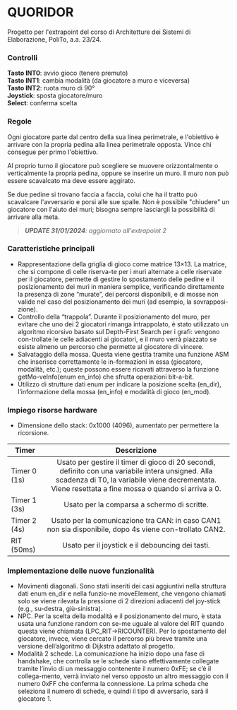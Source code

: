 # QUORIDOR
Progetto per l'extrapoint del corso di Architetture dei Sistemi di Elaborazione, PoliTo, a.a. 23/24.

### Controlli
**Tasto INT0**: avvio gioco (tenere premuto)\
**Tasto INT1**: cambia modalità (da giocatore a muro e viceversa)\
**Tasto INT2**: ruota muro di 90°\
**Joystick**: sposta giocatore/muro\
**Select**: conferma scelta

### Regole
Ogni giocatore parte dal centro della sua linea perimetrale, e l'obiettivo è arrivare con la propria pedina alla linea perimetrale opposta. Vince chi consegue per primo l'obiettivo.

Al proprio turno il giocatore può scegliere se muovere orizzontalmente o verticalmente la propria pedina, oppure se inserire un muro. Il muro non può essere scavalcato ma deve essere aggirato.

Se due pedine si trovano faccia a faccia, colui che ha il tratto può scavalcare l'avversario e porsi alle sue spalle. Non è possibile "chiudere" un giocatore con l'aiuto dei muri; bisogna sempre lasciargli la possibilità di arrivare alla meta.

> _**UPDATE 31/01/2024**: aggiornato all'extrapoint 2_
### Caratteristiche principali
*	Rappresentazione della griglia di gioco come matrice 13×13. La matrice, che si compone di celle riserva-te per i muri alternate a celle riservate per il giocatore, permette di gestire lo spostamento delle pedine e il posizionamento dei muri in maniera semplice, verificando direttamente la presenza di zone “murate”, dei percorsi disponibili, e di mosse non valide nel caso del posizionamento dei muri (ad esempio, la sovrapposi-zione).
*	Controllo della “trappola”. Durante il posizionamento del muro, per evitare che uno dei 2 giocatori rimanga intrappolato, è stato utilizzato un algoritmo ricorsivo basato sul Depth-First Search per i grafi: vengono con-trollate le celle adiacenti ai giocatori, e il muro verrà piazzato se esiste almeno un percorso che permette al giocatore di vincere.
*	Salvataggio della mossa. Questa viene gestita tramite una funzione ASM che inserisce correttamente le in-formazioni in essa (giocatore, modalità, etc.); queste possono essere ricavati attraverso la funzione getMo-veInfo(enum en_info) che sfrutta operazioni bit-a-bit.
*	Utilizzo di strutture dati enum per indicare la posizione scelta (en_dir), l’informazione della mossa (en_info) e modalità di gioco (en_mod).
### Impiego risorse hardware
*	Dimensione dello stack: 0x1000 (4096), aumentato per permettere la ricorsione.

| Timer  | Descrizione |
| ------------- |:-------------:|
| Timer 0 (1s) | Usato per gestire il timer di gioco di 20 secondi, definito con una variabile intera unsigned. Alla scadenza di T0, la variabile viene decrementata. Viene resettata a fine mossa o quando si arriva a 0. |
| Timer 1 (3s) | Usato per la comparsa a schermo di scritte. |
| Timer 2 (4s) | Usato per la comunicazione tra CAN: in caso CAN1 non sia disponibile, dopo 4s viene con-trollato CAN2. |
| RIT (50ms) | Usato per il joystick e il debouncing dei tasti. |
### Implementazione delle nuove funzionalità
*	Movimenti diagonali. Sono stati inseriti dei casi aggiuntivi nella struttura dati enum en_dir e nella funzio-ne moveElement, che vengono chiamati solo se viene rilevata la pressione di 2 direzioni adiacenti del joy-stick (e.g., su-destra, giù-sinistra).
*	NPC. Per la scelta della modalità e il posizionamento del muro, è stata usata una funzione random con se-me uguale al valore del RIT quando questa viene chiamata (LPC_RIT->RICOUNTER). Per lo spostamento del giocatore, invece, viene cercato il percorso più breve tramite una versione dell’algoritmo di Dijkstra adattato al progetto. 
*	Modalità 2 schede. La comunicazione ha inizio dopo una fase di handshake, che controlla se le schede siano effettivamente collegate tramite l’invio di un messaggio contenente il numero 0xFE; se c’è il collega-mento, verrà inviato nel verso opposto un altro messaggio con il numero 0xFF che conferma la connessione. La prima scheda che seleziona il numero di schede, e quindi il tipo di avversario, sarà il giocatore 1. 

